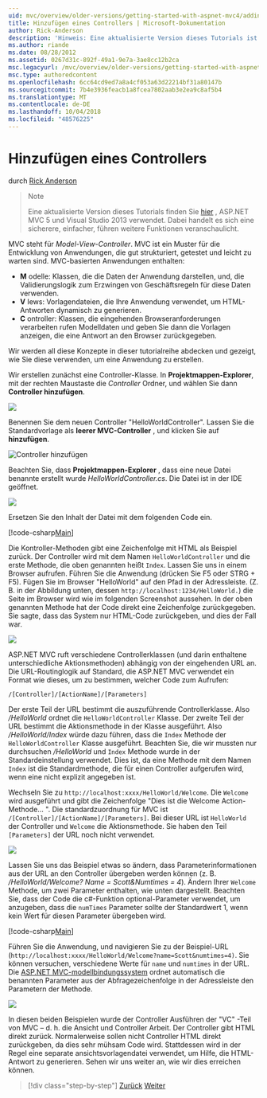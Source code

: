 ```yaml
---
uid: mvc/overview/older-versions/getting-started-with-aspnet-mvc4/adding-a-controller
title: Hinzufügen eines Controllers | Microsoft-Dokumentation
author: Rick-Anderson
description: 'Hinweis: Eine aktualisierte Version dieses Tutorials ist hier verfügbar, dass das ASP.NET MVC 5 und Visual Studio 2013 verwendet. Es ist eine sicherere, viel einfacher zu folgen und demo...'
ms.author: riande
ms.date: 08/28/2012
ms.assetid: 0267d31c-892f-49a1-9e7a-3ae8cc12b2ca
msc.legacyurl: /mvc/overview/older-versions/getting-started-with-aspnet-mvc4/adding-a-controller
msc.type: authoredcontent
ms.openlocfilehash: 6cc64cd9ed7a8a4cf053a63d22214bf31a80147b
ms.sourcegitcommit: 7b4e3936feacb1a8fcea7802aab3e2ea9c8af5b4
ms.translationtype: MT
ms.contentlocale: de-DE
ms.lasthandoff: 10/04/2018
ms.locfileid: "48576225"
---
```

<a name="adding-a-controller"></a>Hinzufügen eines Controllers
====================
durch [Rick Anderson]((https://twitter.com/RickAndMSFT))

> > [!NOTE]
> > Eine aktualisierte Version dieses Tutorials finden Sie [hier](../../getting-started/introduction/getting-started.md) , ASP.NET MVC 5 und Visual Studio 2013 verwendet. Dabei handelt es sich eine sicherere, einfacher, führen weitere Funktionen veranschaulicht.


MVC steht für *Model-View-Controller*. MVC ist ein Muster für die Entwicklung von Anwendungen, die gut strukturiert, getestet und leicht zu warten sind. MVC-basierten Anwendungen enthalten:

- **M** odelle: Klassen, die die Daten der Anwendung darstellen, und, die Validierungslogik zum Erzwingen von Geschäftsregeln für diese Daten verwenden.
- **V** Iews: Vorlagendateien, die Ihre Anwendung verwendet, um HTML-Antworten dynamisch zu generieren.
- **C** ontroller: Klassen, die eingehenden Browseranforderungen verarbeiten rufen Modelldaten und geben Sie dann die Vorlagen anzeigen, die eine Antwort an den Browser zurückgegeben.

Wir werden all diese Konzepte in dieser tutorialreihe abdecken und gezeigt, wie Sie diese verwenden, um eine Anwendung zu erstellen.

Wir erstellen zunächst eine Controller-Klasse. In **Projektmappen-Explorer**, mit der rechten Maustaste die *Controller* Ordner, und wählen Sie dann **Controller hinzufügen**.

![](adding-a-controller/_static/image1.png)

Benennen Sie dem neuen Controller &quot;HelloWorldController&quot;. Lassen Sie die Standardvorlage als **leerer MVC-Controller** , und klicken Sie auf **hinzufügen**.

![Controller hinzufügen](adding-a-controller/_static/image2.png)

Beachten Sie, dass **Projektmappen-Explorer** , dass eine neue Datei benannte erstellt wurde *HelloWorldController.cs*. Die Datei ist in der IDE geöffnet.

![](adding-a-controller/_static/image3.png)

Ersetzen Sie den Inhalt der Datei mit dem folgenden Code ein.

[!code-csharp[Main](adding-a-controller/samples/sample1.cs)]

Die Kontroller-Methoden gibt eine Zeichenfolge mit HTML als Beispiel zurück. Der Controller wird mit dem Namen `HelloWorldController` und die erste Methode, die oben genannten heißt `Index`. Lassen Sie uns in einem Browser aufrufen. Führen Sie die Anwendung (drücken Sie F5 oder STRG + F5). Fügen Sie im Browser &quot;HelloWorld&quot; auf den Pfad in der Adressleiste. (Z. B. in der Abbildung unten, dessen `http://localhost:1234/HelloWorld.`) die Seite im Browser wird wie im folgenden Screenshot aussehen. In der oben genannten Methode hat der Code direkt eine Zeichenfolge zurückgegeben. Sie sagte, dass das System nur HTML-Code zurückgeben, und dies der Fall war.

![](adding-a-controller/_static/image4.png)

ASP.NET MVC ruft verschiedene Controllerklassen (und darin enthaltene unterschiedliche Aktionsmethoden) abhängig von der eingehenden URL an. Die URL-Routinglogik auf Standard, die ASP.NET MVC verwendet ein Format wie dieses, um zu bestimmen, welcher Code zum Aufrufen:

`/[Controller]/[ActionName]/[Parameters]`

Der erste Teil der URL bestimmt die auszuführende Controllerklasse. Also */HelloWorld* ordnet die `HelloWorldController` Klasse. Der zweite Teil der URL bestimmt die Aktionsmethode in der Klasse ausgeführt. Also */HelloWorld/Index* würde dazu führen, dass die `Index` Methode der `HelloWorldController` Klasse ausgeführt. Beachten Sie, die wir mussten nur durchsuchen */HelloWorld* und `Index` Methode wurde in der Standardeinstellung verwendet. Dies ist, da eine Methode mit dem Namen `Index` ist die Standardmethode, die für einen Controller aufgerufen wird, wenn eine nicht explizit angegeben ist.

Wechseln Sie zu `http://localhost:xxxx/HelloWorld/Welcome`. Die `Welcome` wird ausgeführt und gibt die Zeichenfolge &quot;Dies ist die Welcome Action-Methode... &quot;. Die standardzuordnung für MVC ist `/[Controller]/[ActionName]/[Parameters]`. Bei dieser URL ist `HelloWorld` der Controller und `Welcome` die Aktionsmethode. Sie haben den Teil `[Parameters]` der URL noch nicht verwendet.

![](adding-a-controller/_static/image5.png)

Lassen Sie uns das Beispiel etwas so ändern, dass Parameterinformationen aus der URL an den Controller übergeben werden können (z. B. */HelloWorld/Welcome? Name = Scott&amp;Numtimes = 4*). Ändern Ihrer `Welcome` Methode, um zwei Parameter enthalten, wie unten dargestellt. Beachten Sie, dass der Code die c#-Funktion optional-Parameter verwendet, um anzugeben, dass die `numTimes` Parameter sollte der Standardwert 1, wenn kein Wert für diesen Parameter übergeben wird.

[!code-csharp[Main](adding-a-controller/samples/sample2.cs)]

Führen Sie die Anwendung, und navigieren Sie zu der Beispiel-URL (`http://localhost:xxxx/HelloWorld/Welcome?name=Scott&numtimes=4)`. Sie können versuchen, verschiedene Werte für `name` und `numtimes` in der URL. Die [ASP.NET MVC-modellbindungssystem](http://odetocode.com/Blogs/scott/archive/2009/04/27/6-tips-for-asp-net-mvc-model-binding.aspx) ordnet automatisch die benannten Parameter aus der Abfragezeichenfolge in der Adressleiste den Parametern der Methode.

![](adding-a-controller/_static/image6.png)

In diesen beiden Beispielen wurde der Controller Ausführen der &quot;VC&quot; -Teil von MVC – d. h. die Ansicht und Controller Arbeit. Der Controller gibt HTML direkt zurück. Normalerweise sollen nicht Controller HTML direkt zurückgeben, da dies sehr mühsam Code wird. Stattdessen wird in der Regel eine separate ansichtsvorlagendatei verwendet, um Hilfe, die HTML-Antwort zu generieren. Sehen wir uns weiter an, wie wir dies erreichen können.

> [!div class="step-by-step"]
> [Zurück](intro-to-aspnet-mvc-4.md)
> [Weiter](adding-a-view.md)
